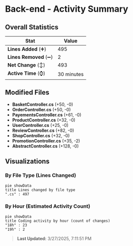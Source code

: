 # Back-end - Activity Summary 

## Overall Statistics

| Stat                   | Value                                                             |
| ---------------------- | ----------------------------------------------------------------- |
| **Lines Added** (➕)   | 495                                          |
| **Lines Removed** (➖) | 2                                        |
| **Net Change** (↕)    | 493                |
| **Active Time** (⌚)   | 30 minutes |


## Modified Files
- **BasketController.cs** (+50, -0)
- **OrderController.cs** (+50, -0)
- **PayementsController.cs** (+61, -0)
- **ProductController.cs** (+32, -0)
- **UserController.cs** (+25, -0)
- **ReviewController.cs** (+82, -0)
- **ShopController.cs** (+32, -0)
- **PromotionController.cs** (+35, -2)
- **AbstractController.cs** (+128, -0)

## Visualizations

### By File Type (Lines Changed)

```mermaid
pie showData
title Lines changed by file type
".cs" : 497
```

### By Hour (Estimated Activity Count)

```mermaid
pie showData
title Coding activity by hour (count of changes)
"18h" : 23
"19h" : 2
```


> **Last Updated:** 3/27/2025, 7:11:51 PM